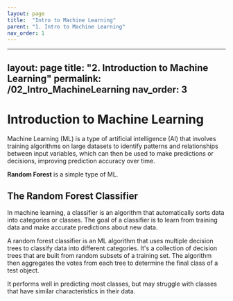 ```yaml
---
layout: page
title:  "Intro to Machine Learning"
parent: "1. Intro to Machine Learning"
nav_order: 1
---
```


---
layout: page
title: "2. Introduction to Machine Learning"
permalink: /02_Intro_MachineLearning
nav_order: 3
---

# Introduction to Machine Learning
Machine Learning (ML) is a type of artificial intelligence (AI) that involves training algorithms on large datasets to identify patterns and relationships between input variables, which can then be used to make predictions or decisions, improving prediction accuracy over time.

**Random Forest** is a simple type of ML.

## The Random Forest Classifier

In machine learning, a classifier is an algorithm that automatically sorts data into categories or classes. The goal of a classifier is to learn from training data and make accurate predictions about new data.

A random forest classifier is an ML algorithm that uses multiple decision trees to classify data into different categories. It's a collection of decision trees that are built from random subsets of a training set. The algorithm then aggregates the votes from each tree to determine the final class of a test object. 

It performs well in predicting most classes, but may struggle with classes that have similar characteristics in their data.
